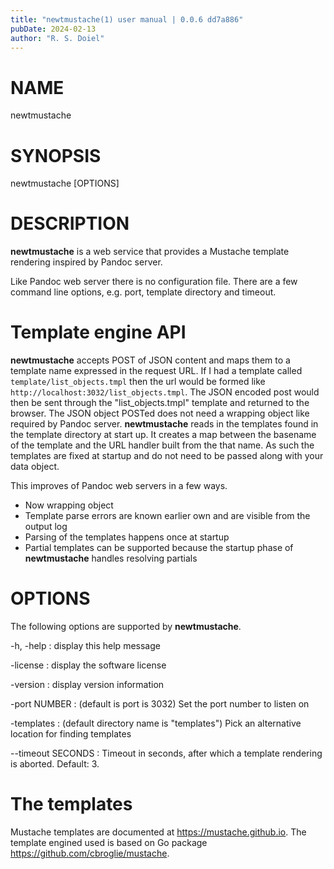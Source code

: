 ```yaml
---
title: "newtmustache(1) user manual | 0.0.6 dd7a886"
pubDate: 2024-02-13
author: "R. S. Doiel"
---
```


# NAME

newtmustache

# SYNOPSIS

newtmustache [OPTIONS]

# DESCRIPTION

**newtmustache** is a web service that provides a Mustache template rendering inspired by Pandoc server.

Like Pandoc web server there is no configuration file. There are a few command line options, e.g.
port, template directory and timeout.

# Template engine API

**newtmustache** accepts POST of JSON content and maps them to a template name expressed in the 
request URL. If I had a template called `template/list_objects.tmpl`
then the url would be formed like `http://localhost:3032/list_objects.tmpl`. The JSON
encoded post would then be sent through the "list_objects.tmpl" template and returned to the browser.
The JSON object POSTed does not need a wrapping object like required by Pandoc server.  **newtmustache**
reads in the templates found in the template directory at start up. It creates a map between the 
basename of the template and the URL handler built from the that name. As such the templates are fixed
at startup and do not need to be passed along with your data object.

This improves of Pandoc web servers in a few ways. 

- Now wrapping object
- Template parse errors are known earlier own and are visible from the output log
- Parsing of the templates happens once at startup
- Partial templates can be supported because the startup phase of **newtmustache** handles resolving partials


# OPTIONS

The following options are supported by **newtmustache**.

-h, -help
: display this help message

-license
: display the software license

-version
: display version information

-port NUMBER
: (default is port is 3032) Set the port number to listen on

-templates
: (default directory name is "templates") Pick an alternative location for finding templates

--timeout SECONDS
: Timeout in seconds, after which a template rendering is aborted.  Default: 3.

# The templates

Mustache templates are documented at <https://mustache.github.io>. The template engined
used is based on Go package <https://github.com/cbroglie/mustache>.


